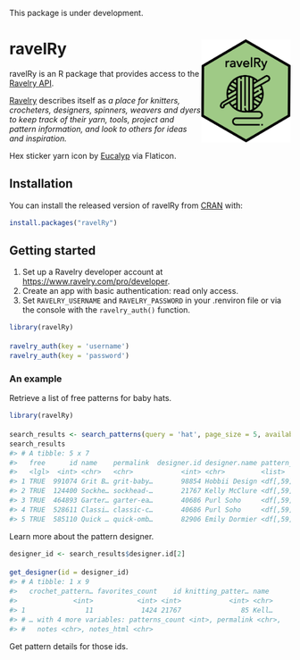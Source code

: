 
This package is under
development.

# ravelRy <img src="man/figures/ravelRy_hex.png" width="160px" align="right" />

ravelRy is an R package that provides access to the [Ravelry
API](https://www.ravelry.com/groups/ravelry-api).

[Ravelry](https://www.ravelry.com/about) describes itself as *a place
for knitters, crocheters, designers, spinners, weavers and dyers to keep
track of their yarn, tools, project and pattern information, and look to
others for ideas and inspiration.*

Hex sticker yarn icon by
[Eucalyp](https://www.flaticon.com/authors/eucalyp) via Flaticon.

## Installation

You can install the released version of ravelRy from
[CRAN](https://CRAN.R-project.org) with:

``` r
install.packages("ravelRy")
```

## Getting started

1.  Set up a Ravelry developer account at
    <https://www.ravelry.com/pro/developer>.  
2.  Create an app with basic authentication: read only access.  
3.  Set `RAVELRY_USERNAME` and `RAVELRY_PASSWORD` in your .renviron file
    or via the console with the `ravelry_auth()` function.

<!-- end list -->

``` r
library(ravelRy)

ravelry_auth(key = 'username')
ravelry_auth(key = 'password')
```

### An example

Retrieve a list of free patterns for baby hats.

``` r
library(ravelRy)

search_results <- search_patterns(query = 'hat', page_size = 5, availability = 'free', fit = 'baby')
search_results
#> # A tibble: 5 x 7
#>   free      id name    permalink  designer.id designer.name pattern_sources
#>   <lgl>  <int> <chr>   <chr>            <int> <chr>         <list>         
#> 1 TRUE  991074 Grit B… grit-baby…       98854 Hobbii Design <df[,59] [1 × …
#> 2 TRUE  124400 Sockhe… sockhead-…       21767 Kelly McClure <df[,59] [3 × …
#> 3 TRUE  464893 Garter… garter-ea…       40686 Purl Soho     <df[,59] [1 × …
#> 4 TRUE  528611 Classi… classic-c…       40686 Purl Soho     <df[,59] [2 × …
#> 5 TRUE  585110 Quick … quick-omb…       82906 Emily Dormier <df[,59] [1 × …
```

Learn more about the pattern designer.

``` r
designer_id <- search_results$designer.id[2]

get_designer(id = designer_id)  
#> # A tibble: 1 x 9
#>   crochet_pattern… favorites_count    id knitting_patter… name 
#>              <int>           <int> <int>            <int> <chr>
#> 1               11            1424 21767               85 Kell…
#> # … with 4 more variables: patterns_count <int>, permalink <chr>,
#> #   notes <chr>, notes_html <chr>
```

Get pattern details for those ids.
